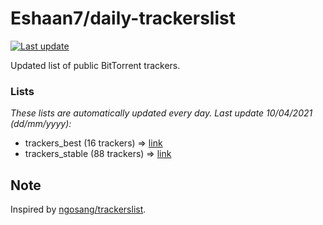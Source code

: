 
# Eshaan7/daily-trackerslist 

[![Last update](https://img.shields.io/badge/Last%20update-10/04/2021-blue.svg)](#)

Updated list of public BitTorrent trackers.

### Lists
*These lists are automatically updated every day. Last update 10/04/2021 (_dd/mm/yyyy_):*

* trackers_best (16 trackers) => [link](https://raw.githubusercontent.com/eshaan7/daily-trackerslist/master/trackers_best.txt)
* trackers_stable (88 trackers) => [link](https://raw.githubusercontent.com/eshaan7/daily-trackerslist/master/trackers_stable.txt)

## Note

Inspired by [ngosang/trackerslist](https://github.com/ngosang/trackerslist).
